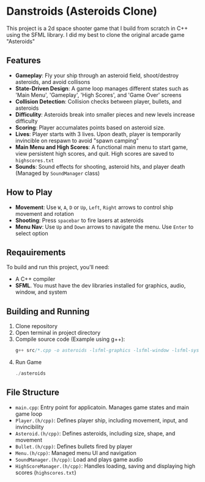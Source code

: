 # Danstroids (Asteroids Clone)
This project is a 2d space shooter game that I build from scratch in C++ using the SFML library. I did my best to clone the original arcade game "Asteroids"

## Features
- **Gameplay**: Fly your ship through an asteroid field, shoot/destroy asteroids, and avoid collisons
- **State-Driven Design**: A game loop manages different states such as 'Main Menu', 'Gameplay', 'High Scores', and 'Game Over' screens
- **Collision Detection**: Collision checks between player, bullets, and asteroids 
- **Difficulity**: Asteroids break into smaller pieces and new levels increase difficulty 
- **Scoring**: Player accumalates points based on asteroid size. 
- **Lives**: Player starts with 3 lives. Upon death, player is temporarily invincible on respawn to avoid "spawn camping" 
- **Main Menu and High Scores**: A functional main menu to start game, view persistent high scores, and quit. High scores are saved to `highscores.txt`
- **Sounds**: Sound effects for shooting, asteroid hits, and player death (Managed by `SoundManager` class)

## How to Play 
- **Movement**: Use `W`, `A`, `D` or `Up`, `Left`, `Right` arrows to control ship movement and rotation
- **Shooting**: Press `spacebar` to fire lasers at asteroids 
- **Menu Nav**: Use `Up` and `Down` arrows to navigate the menu. Use `Enter` to select option

## Reqauirements
To build and run this project, you'll need:
- A C++ compiler
- **SFML**. You must have the dev libraries installed for graphics, audio, window, and system

## Building and Running
1. Clone repository
2. Open terminal in project directory
3. Compile source code (Example using g++):
    ```c++
    g++ src/*.cpp -o asteroids -lsfml-graphics -lsfml-window -lsfml-system -lsfml-audio
4. Run Game 
    ```c++ 
    ./asteroids 
    ```

## File Structure
- `main.cpp`: Entry point for applicatoin. Manages game states and main game loop 
- `Player.(h/cpp)`: Defines player ship, including movement, input, and invincibility
- `Asteroid.(h/cpp)`: Defines asteroids, including size, shape, and movement 
- `Bullet.(h/cpp)`: Defines bullets fired by player 
- `Menu.(h/cpp)`: Managed menu UI and navigation 
- `SoundManager.(h/cpp)`: Load and plays game audio 
- `HighScoreManager.(h/cpp)`: Handles loading, saving and displaying high scores (`highscores.txt`)

